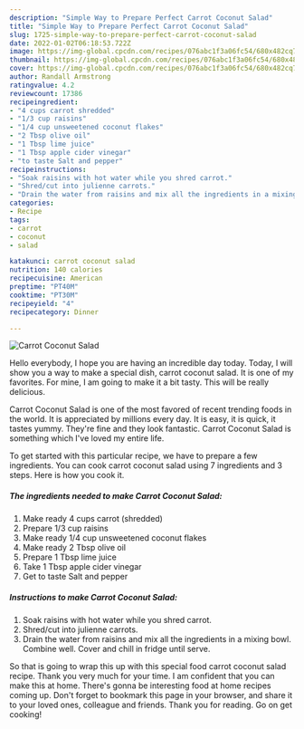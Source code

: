 ```yaml
---
description: "Simple Way to Prepare Perfect Carrot Coconut Salad"
title: "Simple Way to Prepare Perfect Carrot Coconut Salad"
slug: 1725-simple-way-to-prepare-perfect-carrot-coconut-salad
date: 2022-01-02T06:18:53.722Z
image: https://img-global.cpcdn.com/recipes/076abc1f3a06fc54/680x482cq70/carrot-coconut-salad-recipe-main-photo.jpg
thumbnail: https://img-global.cpcdn.com/recipes/076abc1f3a06fc54/680x482cq70/carrot-coconut-salad-recipe-main-photo.jpg
cover: https://img-global.cpcdn.com/recipes/076abc1f3a06fc54/680x482cq70/carrot-coconut-salad-recipe-main-photo.jpg
author: Randall Armstrong
ratingvalue: 4.2
reviewcount: 17386
recipeingredient:
- "4 cups carrot shredded"
- "1/3 cup raisins"
- "1/4 cup unsweetened coconut flakes"
- "2 Tbsp olive oil"
- "1 Tbsp lime juice"
- "1 Tbsp apple cider vinegar"
- "to taste Salt and pepper"
recipeinstructions:
- "Soak raisins with hot water while you shred carrot."
- "Shred/cut into julienne carrots."
- "Drain the water from raisins and mix all the ingredients in a mixing bowl. Combine well. Cover and chill in fridge until serve."
categories:
- Recipe
tags:
- carrot
- coconut
- salad

katakunci: carrot coconut salad 
nutrition: 140 calories
recipecuisine: American
preptime: "PT40M"
cooktime: "PT30M"
recipeyield: "4"
recipecategory: Dinner

---
```



![Carrot Coconut Salad](https://img-global.cpcdn.com/recipes/076abc1f3a06fc54/680x482cq70/carrot-coconut-salad-recipe-main-photo.jpg)

Hello everybody, I hope you are having an incredible day today. Today, I will show you a way to make a special dish, carrot coconut salad. It is one of my favorites. For mine, I am going to make it a bit tasty. This will be really delicious.

Carrot Coconut Salad is one of the most favored of recent trending foods in the world. It is appreciated by millions every day. It is easy, it is quick, it tastes yummy. They're fine and they look fantastic. Carrot Coconut Salad is something which I've loved my entire life.




To get started with this particular recipe, we have to prepare a few ingredients. You can cook carrot coconut salad using 7 ingredients and 3 steps. Here is how you cook it.

<!--inarticleads1-->

##### The ingredients needed to make Carrot Coconut Salad:

1. Make ready 4 cups carrot (shredded)
1. Prepare 1/3 cup raisins
1. Make ready 1/4 cup unsweetened coconut flakes
1. Make ready 2 Tbsp olive oil
1. Prepare 1 Tbsp lime juice
1. Take 1 Tbsp apple cider vinegar
1. Get to taste Salt and pepper




<!--inarticleads2-->

##### Instructions to make Carrot Coconut Salad:

1. Soak raisins with hot water while you shred carrot.
1. Shred/cut into julienne carrots.
1. Drain the water from raisins and mix all the ingredients in a mixing bowl. Combine well. Cover and chill in fridge until serve.




So that is going to wrap this up with this special food carrot coconut salad recipe. Thank you very much for your time. I am confident that you can make this at home. There's gonna be interesting food at home recipes coming up. Don't forget to bookmark this page in your browser, and share it to your loved ones, colleague and friends. Thank you for reading. Go on get cooking!
